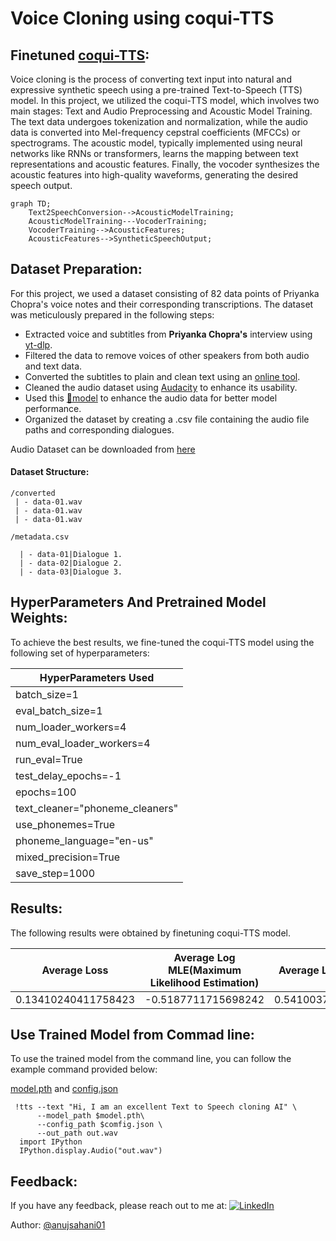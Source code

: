 # Voice Cloning using coqui-TTS

## Finetuned [coqui-TTS](https://github.com/coqui-ai/TTS):

Voice cloning is the process of converting text input into natural and expressive synthetic speech using a pre-trained Text-to-Speech (TTS) model. In this project, we utilized the coqui-TTS model, which involves two main stages: Text and Audio Preprocessing and Acoustic Model Training. The text data undergoes tokenization and normalization, while the audio data is converted into Mel-frequency cepstral coefficients (MFCCs) or spectrograms. The acoustic model, typically implemented using neural networks like RNNs or transformers, learns the mapping between text representations and acoustic features. Finally, the vocoder synthesizes the acoustic features into high-quality waveforms, generating the desired speech output.

```mermaid
graph TD;
    Text2SpeechConversion-->AcousticModelTraining;
    AcousticModelTraining---VocoderTraining;
    VocoderTraining-->AcousticFeatures;
    AcousticFeatures-->SyntheticSpeechOutput;
```
## Dataset Preparation:


For this project, we used a dataset consisting of 82 data points of Priyanka Chopra's voice notes and their corresponding transcriptions. The dataset was meticulously prepared in the following steps:

* Extracted voice and subtitles from **Priyanka Chopra's** interview using [yt-dlp](https://github.com/yt-dlp/yt-dlp).
* Filtered the data to remove voices of other speakers from both audio and text data.
* Converted the subtitles to plain and clean text using an [online tool](https://subtitletools.com/convert-subtitles-to-plain-text-online).
* Cleaned the audio dataset using [Audacity](https://www.audacityteam.org/download/) to enhance its usability.
* Used this [🤗model](https://huggingface.co/speechbrain/metricgan-plus-voicebank) to enhance the audio data for better model performance.
* Organized the dataset by creating a .csv file containing the audio file paths and corresponding dialogues.

Audio Dataset can be downloaded from [here]([https://drive.google.com/drive/folders/1MP6zcOWP9MyLciG_zG3nHCpeAkfZrzW_?usp=sharing](https://drive.google.com/drive/folders/1BNd2w_CTQ8TMkPhgtUR-0zxSAYoliscf?usp=sharing))

#### Dataset Structure:
```
/converted
 | - data-01.wav
 | - data-01.wav
 | - data-01.wav

/metadata.csv

  | - data-01|Dialogue 1.
  | - data-02|Dialogue 2.
  | - data-03|Dialogue 3.

```

## HyperParameters And Pretrained Model Weights:

To achieve the best results, we fine-tuned the coqui-TTS model using the following set of hyperparameters:

| HyperParameters Used
|--------------------------
| batch_size=1
| eval_batch_size=1
| num_loader_workers=4
| num_eval_loader_workers=4
| run_eval=True
| test_delay_epochs=-1
| epochs=100
| text_cleaner="phoneme_cleaners"
| use_phonemes=True
| phoneme_language="en-us"
| mixed_precision=True
| save_step=1000



## Results:

The following results were obtained by finetuning coqui-TTS model.

|  Average Loss |     Average Log MLE(Maximum Likelihood Estimation)               |        Average Loader Time |     
| ------------- | -------------                        | -------------           |
|    0.13410240411758423     |    -0.5187711715698242                           |    0.5410037040710449               |


## Use Trained Model from Commad line:

To use the trained model from the command line, you can follow the example command provided below:

[model.pth](https://drive.google.com/file/d/1FpMMGfcikMl8Takp0z49xCtuvOhiWCqG/view?usp=sharing) and [config.json](https://drive.google.com/file/d/1Fg7lvTIlC6P7UGO3mO8_FuOzPGYiKGIU/view?usp=sharing)
```
 !tts --text "Hi, I am an excellent Text to Speech cloning AI" \
      --model_path $model.pth\
      --config_path $comfig.json \
      --out_path out.wav
  import IPython
  IPython.display.Audio("out.wav")
```

## Feedback:

If you have any feedback, please reach out to me at: [![LinkedIn](https://img.shields.io/badge/LinkedIn-%230077B5.svg?logo=linkedin&logoColor=white)](https://linkedin.com/in/anuj-sahani-34363725b) 

Author: [@anujsahani01](https://github.com/anujsahani01)

